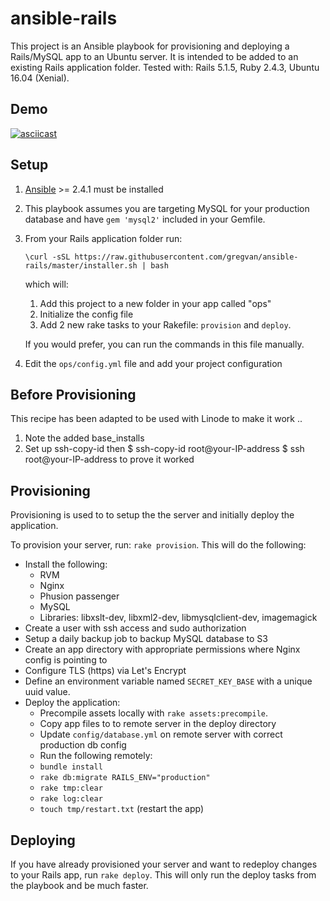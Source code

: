 # ansible-rails

This project is an Ansible playbook for provisioning and deploying a Rails/MySQL app to an Ubuntu server.  It is intended to be added to an existing Rails application folder.  Tested with: Rails 5.1.5, Ruby 2.4.3, Ubuntu 16.04 (Xenial).

## Demo

[![asciicast](https://asciinema.org/a/166682.png)](https://asciinema.org/a/166682)

## Setup

1. [Ansible](http://docs.ansible.com/ansible/latest/intro_installation.html) >= 2.4.1 must be installed
1. This playbook assumes you are targeting MySQL for your production database and have `gem 'mysql2'` included in your Gemfile.
1. From your Rails application folder run:
   
    ```shell
    \curl -sSL https://raw.githubusercontent.com/gregvan/ansible-rails/master/installer.sh | bash
    ```
 
   which will:
  
   1. Add this project to a new folder in your app called "ops"
   2. Initialize the config file
   3. Add 2 new rake tasks to your Rakefile: `provision` and `deploy`.

   If you would prefer, you can run the commands in this file manually.
1. Edit the `ops/config.yml` file and add your project configuration

## Before Provisioning

This recipe has been adapted to be used with Linode
to make it work ..
  1. Note the added base_installs
  2. Set up ssh-copy-id then 
  $ ssh-copy-id root@your-IP-address
  $ ssh root@your-IP-address to prove it worked

## Provisioning

Provisioning is used to to setup the the server and initially deploy the application.

To provision your server, run: `rake provision`.  This will do the following:

- Install the following:
  - RVM
  - Nginx
  - Phusion passenger
  - MySQL
  - Libraries: libxslt-dev, libxml2-dev, libmysqlclient-dev, imagemagick
- Create a user with ssh access and sudo authorization
- Setup a daily backup job to backup MySQL database to S3
- Create an app directory with appropriate permissions where Nginx config is pointing to
- Configure TLS (https) via Let's Encrypt
- Define an environment variable named `SECRET_KEY_BASE` with a unique uuid value.
- Deploy the application:
  - Precompile assets locally with `rake assets:precompile`.
  - Copy app files to to remote server in the deploy directory
  - Update `config/database.yml` on remote server with correct production db config
  - Run the following remotely:
  - `bundle install`
  - `rake db:migrate RAILS_ENV="production"`
  - `rake tmp:clear`
  - `rake log:clear`
  - `touch tmp/restart.txt` (restart the app)

## Deploying

If you have already provisioned your server and want to redeploy changes to your Rails app, run `rake deploy`.  This will only run the deploy tasks from the playbook and be much faster.
